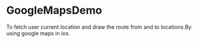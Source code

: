 # GoogleMapsDemo
To fetch user current location and draw the route from and to locations.By using google maps in ios.
